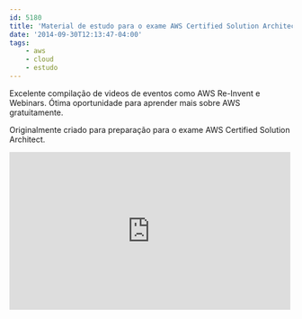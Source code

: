 ```yaml
---
id: 5180
title: 'Material de estudo para o exame AWS Certified Solution Architect'
date: '2014-09-30T12:13:47-04:00'
tags:
    - aws
    - cloud
    - estudo
---
```


Excelente compilação de videos de eventos como AWS Re-Invent e Webinars. Ótima oportunidade para aprender mais sobre AWS gratuitamente.

Originalmente criado para preparação para o exame AWS Certified Solution Architect.

<iframe allow="autoplay; encrypted-media" allowfullscreen="" frameborder="0" height="281" loading="lazy" src="https://www.youtube.com/embed/videoseries?list=PLeHxHfUu7P16dYWFF4x4u3fzHMmdzyH-h" width="500"></iframe>
